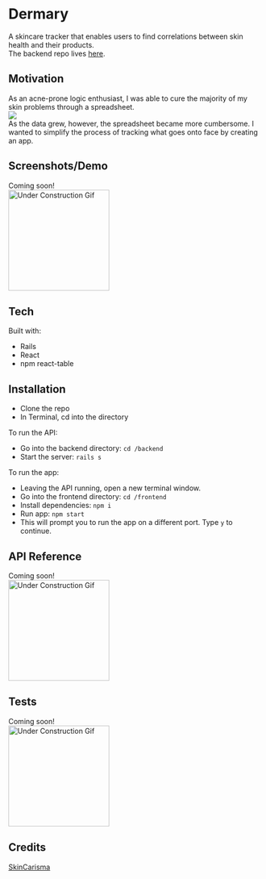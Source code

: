 # Dermary
A skincare tracker that enables users to find correlations between skin health and their products. </br>
The backend repo lives [here](https://github.com/kjgenevieve/skincare-tracker-backend).

## Motivation
As an acne-prone logic enthusiast, I was able to cure the majority of my skin problems through a spreadsheet. </br>
<img src="spreadsheet_demo.gif" /> </br>
As the data grew, however, the spreadsheet became more cumbersome. I wanted to simplify the process of tracking what goes onto face by creating an app.

## Screenshots/Demo
Coming soon! </br>
<img src="https://gifimage.net/wp-content/uploads/2017/10/construction-gif-2.gif" alt="Under Construction Gif" width="200" />

## Tech
Built with:
* Rails
* React
* npm react-table

## Installation
* Clone the repo
* In Terminal, cd into the directory

To run the API:
* Go into the backend directory: `cd /backend`
* Start the server: `rails s`

To run the app:
* Leaving the API running, open a new terminal window.
* Go into the frontend directory: `cd /frontend`
* Install dependencies: `npm i`
* Run app: `npm start`
* This will prompt you to run the app on a different port. Type `y` to continue.

## API Reference
Coming soon! </br>
<img src="https://gifimage.net/wp-content/uploads/2017/10/construction-gif-2.gif" alt="Under Construction Gif" width="200" />

## Tests
Coming soon! </br>
<img src="https://gifimage.net/wp-content/uploads/2017/10/construction-gif-2.gif" alt="Under Construction Gif" width="200" />

## Credits
[SkinCarisma](http://www.skincarisma.com)
